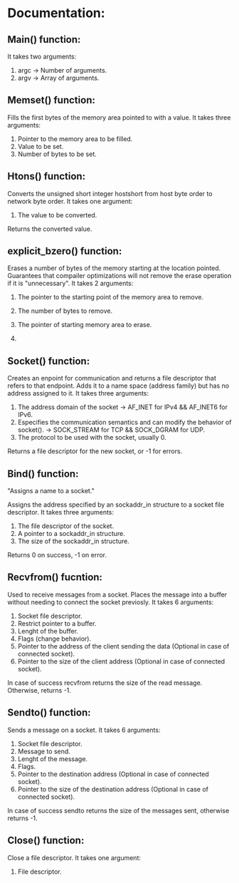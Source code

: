 # Documentation:

## Main() function:

It takes two arguments:

1. argc -> Number of arguments.
2. argv -> Array of arguments.

## Memset() function:

Fills the first bytes of the memory area pointed to with a value. It takes three arguments:

1. Pointer to the memory area to be filled.
2. Value to be set.
3. Number of bytes to be set.

## Htons() function:

Converts the unsigned short integer hostshort from host byte order to network byte order. It takes one argument:

1. The value to be converted.

Returns the converted value.

## explicit_bzero() function:

Erases a number of bytes of the memory starting at the location pointed. Guarantees that compailer optimizations will not remove
the erase operation if it is "unnecessary". It takes 2 arguments:

1. The pointer to the starting point of the memory area to remove.
2. The number of bytes to remove.

1. The pointer of starting memory area to erase.
2. 

## Socket() function:

Creates an enpoint for communication and returns a file descriptor that refers to that endpoint. Adds it to a name space (address family) 
but has no address assigned to it. It takes three arguments:

1. The address domain of the socket -> AF_INET for IPv4 && AF_INET6 for IPv6.
2. Especifies the communication semantics and can modify the behavior of socket(). -> SOCK_STREAM for TCP && SOCK_DGRAM for UDP.
3. The protocol to be used with the socket, usually 0.

Returns a file descriptor for the new socket, or -1 for errors.

## Bind() function:

"Assigns a name to a socket."

Assigns the address specified by an sockaddr_in structure to a socket file descriptor. It takes three arguments:

1. The file descriptor of the socket.
2. A pointer to a sockaddr_in structure.
3. The size of the sockaddr_in structure.

Returns 0 on success, -1 on error.

## Recvfrom() fucntion:

Used to receive messages from a socket. Places the message into a buffer without needing to connect the socket previosly. It takes 6 arguments:

1. Socket file descriptor.
2. Restrict pointer to a buffer.
3. Lenght of the buffer.
4. Flags (change behavior). 
5. Pointer to the address of the client sending the data (Optional in case of connected socket).
6. Pointer to the size of the client address (Optional in case of connected socket).

In case of success recvfrom returns the size of the read message. Otherwise, returns -1.

## Sendto() function:

Sends a message on a socket. It takes 6 arguments:

1. Socket file descriptor.
2. Message to send.
3. Lenght of the message.
4. Flags.
5. Pointer to the destination address (Optional in case of connected socket).
6. Pointer to the size of the destination address (Optional in case of connected socket).

In case of success sendto returns the size of the messages sent, otherwise returns -1.

## Close() function:

Close a file descriptor. It takes one argument:

1. File descriptor.
